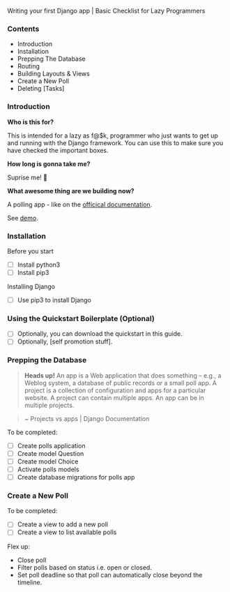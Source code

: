 Writing your first Django app | Basic Checklist for Lazy Programmers

### Contents

- Introduction
- Installation
- Prepping The Database
- Routing 
- Building Layouts & Views
- Create a New Poll
- Deleting [Tasks]

### Introduction

**Who is this for?**

This is intended for a lazy as f@$k, programmer who just wants to get up and running with the Django framework. You can use this to make sure you have checked the important boxes.

**How long is gonna take me?**

Suprise me! 🙈 

**What awesome thing are we building now?**

A polling app - like on the [officical documentation]().

See [demo](https://[django_quickstart].herokuapp.com).

### Installation 

Before you start

- [ ] Install python3 
- [ ] Install pip3

Installing Django

- [ ] Use pip3 to install Django

### Using the Quickstart Boilerplate (Optional)

- [ ] Optionally, you can download the quickstart in this guide. 
- [ ] Optionally, [self promotion stuff].

### Prepping the Database

> **Heads up!** An app is a Web application that does something – e.g., a Weblog system, a database of public records or a small poll app. A project is a collection of configuration and apps for a particular website. A project can contain multiple apps. An app can be in multiple projects.

> ~ Projects vs apps | Django Documentation

To be completed:

- [ ] Create polls application
- [ ] Create model Question
- [ ] Create model Choice
- [ ] Activate polls models
- [ ] Create database migrations for polls app

### Create a New Poll

To be completed:

- [ ] Create a view to add a new poll
- [ ] Create a view to list available polls  

Flex up:

- Close poll
- Filter polls based on status i.e. open or closed.
- Set poll deadline so that poll can automatically close beyond the timeline.
